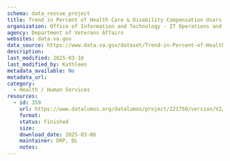 ```yaml
---
schema: data_rescue_project 
title: Trend in Percent of Health Care & Disability Compensation Users vs Other Users, FY2010-2021
organization: Office of Information and Technology - IT Operations and Services (ITOPS)
agency: Department of Veterans Affairs
websites: data.va.gov
data_source: https://www.data.va.gov/dataset/Trend-in-Percent-of-Health-Care-Disability-Compens/9tfv-ts5z
description: 
last_modified: 2025-03-10
last_modified_by: Kathleen
metadata_available: No
metadata_url: 
category:
  - Health / Human Services
resources:
  - id: 359
    url: https://www.datalumos.org/datalumos/project/221750/version/V2/view
    format: 
    status: Finished
    size: 
    download_date: 2025-03-06
    maintainer: DRP, DL
    notes: 
---
```

